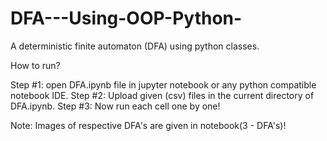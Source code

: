 # DFA---Using-OOP-Python-
A deterministic finite automaton (DFA) using python classes.

How to run?

Step #1: open DFA.ipynb file in jupyter notebook or any python compatible notebook IDE.
Step #2: Upload given (csv) files in the current directory of DFA.ipynb.
Step #3: Now run each cell one by one!

Note: Images of respective DFA's are given in notebook(3 - DFA's)!

